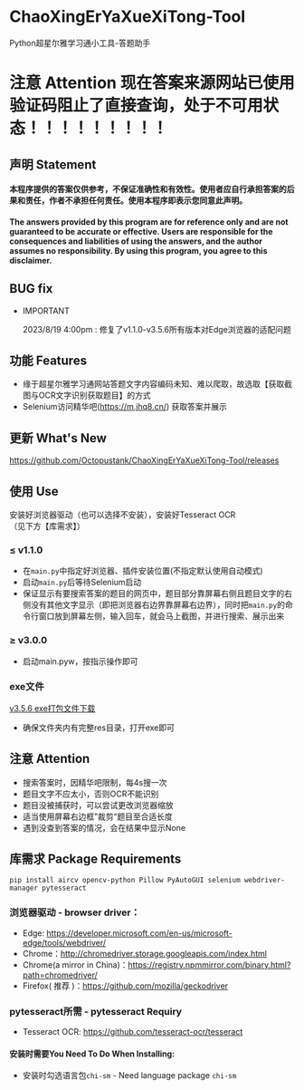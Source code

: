 # ChaoXingErYaXueXiTong-Tool
Python超星尔雅学习通小工具-答题助手

# 注意 Attention 现在答案来源网站已使用验证码阻止了直接查询，处于不可用状态！！！！！！！！！

## 声明 Statement 
#### 本程序提供的答案仅供参考，不保证准确性和有效性。使用者应自行承担答案的后果和责任，作者不承担任何责任。使用本程序即表示您同意此声明。
#### The answers provided by this program are for reference only and are not guaranteed to be accurate or effective. Users are responsible for the consequences and liabilities of using the answers, and the author assumes no responsibility. By using this program, you agree to this disclaimer.

## BUG fix
 - IMPORTANT

   2023/8/19 4:00pm : 修复了v1.1.0-v3.5.6所有版本对Edge浏览器的适配问题

## 功能 Features
 - 缘于超星尔雅学习通网站答题文字内容编码未知、难以爬取，故选取【获取截图与OCR文字识别获取题目】的方式
 - Selenium访问精华吧(https://m.jhq8.cn/) 获取答案并展示

## 更新 What's New
https://github.com/Octopustank/ChaoXingErYaXueXiTong-Tool/releases

## 使用 Use
安装好浏览器驱动（也可以选择不安装），安装好Tesseract OCR  
（见下方【库需求】）
### ≤ v1.1.0
 - 在`main.py`中指定好浏览器、插件安装位置(不指定默认使用自动模式)
 - 启动`main.py`后等待Selenium启动
 - 保证显示有要搜索答案的题目的网页中，题目部分靠屏幕右侧且题目文字的右侧没有其他文字显示（即把浏览器右边界靠屏幕右边界），同时把`main.py`的命令行窗口放到屏幕左侧，输入回车，就会马上截图，并进行搜索、展示出来

### ≥ v3.0.0
 - 启动main.pyw，按指示操作即可

### exe文件
[v3.5.6 exe打包文件下载](https://github.com/Octopustank/ChaoXingErYaXueXiTong-Tool/releases/tag/v3.5.6-Packed)
 - 确保文件夹内有完整res目录，打开exe即可

## 注意 Attention
 - 搜索答案时，因精华吧限制，每4s搜一次
 - 题目文字不应太小，否则OCR不能识别
 - 题目没被捕获时，可以尝试更改浏览器缩放
 - 适当使用屏幕右边框”裁剪“题目至合适长度
 - 遇到没查到答案的情况，会在结果中显示None

## 库需求 Package Requirements
`pip install aircv opencv-python Pillow PyAutoGUI selenium webdriver-manager pytesseract`  
### 浏览器驱动 - browser driver：
 - Edge: https://developer.microsoft.com/en-us/microsoft-edge/tools/webdriver/
 - Chrome：http://chromedriver.storage.googleapis.com/index.html
 - Chrome(a mirror in China)：https://registry.npmmirror.com/binary.html?path=chromedriver/
 - Firefox( 推荐 )：https://github.com/mozilla/geckodriver
### pytesseract所需 - pytesseract Requiry
 - Tesseract OCR: https://github.com/tesseract-ocr/tesseract
#### 安装时需要You Need To Do When Installing:
 - 安装时勾选语言包`chi-sm` - Need language package `chi-sm`



